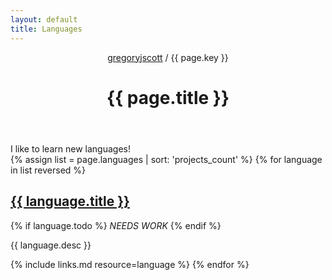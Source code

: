 ```yaml
---
layout: default
title: Languages
---
```


<header>
  <nav>
    <a href="/">gregoryjscott</a> / {{ page.key }}
  </nav>

  <h1>{{ page.title }}</h1>
</header>

<section markdown="1">
I like to learn new languages!
</section>

<section>
{% assign list = page.languages | sort: 'projects_count' %}
{% for language in list reversed %}
  <h1><a href="{{ language.url }}">{{ language.title }}</a></h1>

  {% if language.todo %} *NEEDS WORK* {% endif %}

  <p>{{ language.desc }}</p>

  {% include links.md resource=language %}
{% endfor %}
</section>
